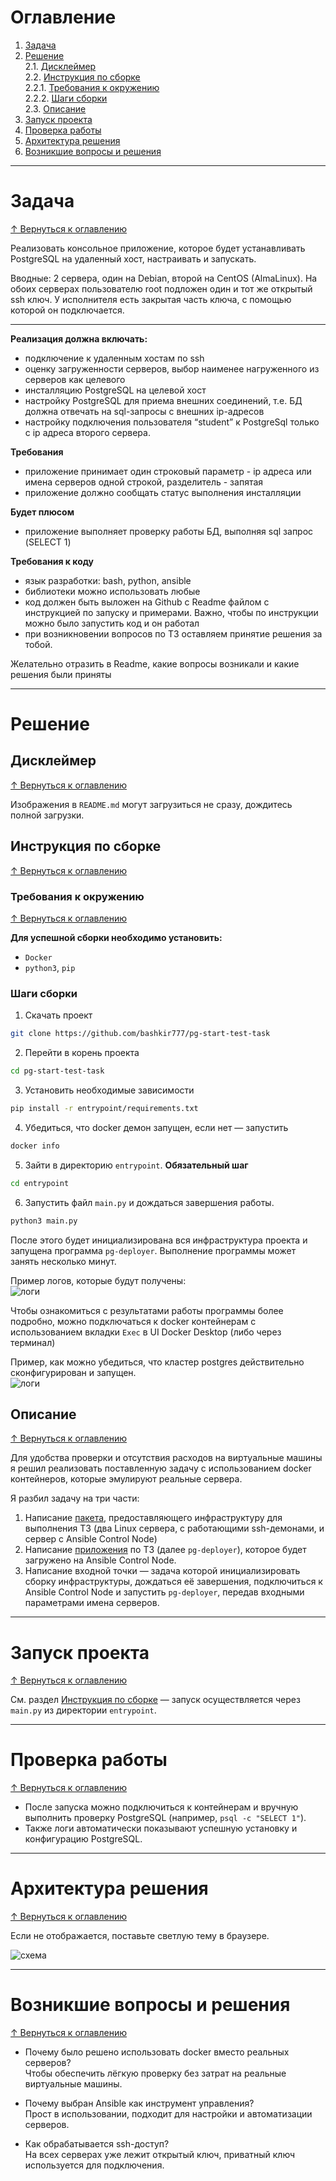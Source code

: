 # Оглавление

1. [Задача](#задача)  
2. [Решение](#решение)  
   2.1. [Дисклеймер](#дисклеймер)  
   2.2. [Инструкция по сборке](#инструкция-по-сборке)  
       2.2.1. [Требования к окружению](#требования-к-окружению)  
       2.2.2. [Шаги сборки](#шаги-сборки)  
   2.3. [Описание](#описание)  
3. [Запуск проекта](#запуск-проекта)  
4. [Проверка работы](#проверка-работы)  
5. [Архитектура решения](#архитектура-решения)  
6. [Возникшие вопросы и решения](#возникшие-вопросы-и-решения)  

---

# Задача

[↑ Вернуться к оглавлению](#оглавление)

Реализовать консольное приложение, которое будет устанавливать PostgreSQL на удаленный хост, настраивать и запускать.

Вводные: 2 сервера, один на Debian, второй на CentOS (AlmaLinux). На обоих серверах пользователю root подложен один и тот же открытый ssh ключ. У исполнителя есть закрытая часть ключа, с помощью которой он подключается.

---

**Реализация должна включать:**

- подключение к удаленным хостам по ssh  
- оценку загруженности серверов, выбор наименее нагруженного из серверов как целевого  
- инсталляцию PostgreSQL на целевой хост  
- настройку PostgreSQL для приема внешних соединений, т.е. БД должна отвечать на sql-запросы с внешних ip-адресов  
- настройку подключения пользователя “student” к PostgreSql только с ip адреса второго сервера.  

**Требования**

- приложение принимает один строковый параметр - ip адреса или имена серверов одной строкой, разделитель - запятая  
- приложение должно сообщать статус выполнения инсталляции  

**Будет плюсом**

- приложение выполняет проверку работы БД, выполняя sql запрос (SELECT 1)  

**Требования к коду**

- язык разработки: bash, python, ansible  
- библиотеки можно использовать любые  
- код должен быть выложен на Github с Readme файлом с инструкцией по запуску и примерами. Важно, чтобы по инструкции можно было запустить код и он работал  
- при возникновении вопросов по ТЗ оставляем принятие решения за тобой.  

Желательно отразить в Readme, какие вопросы возникали и какие решения были приняты  

---

# Решение

## Дисклеймер

[↑ Вернуться к оглавлению](#оглавление)

Изображения в `README.md` могут загрузиться не сразу, дождитесь полной загрузки.

## Инструкция по сборке

[↑ Вернуться к оглавлению](#оглавление)

### Требования к окружению

[↑ Вернуться к оглавлению](#оглавление)

**Для успешной сборки необходимо установить:**

- `Docker`  
- `python3`, `pip`  

### Шаги сборки

1. Скачать проект

```bash
git clone https://github.com/bashkir777/pg-start-test-task
```

2. Перейти в корень проекта

```bash
cd pg-start-test-task
```

3. Установить необходимые зависимости

```bash
pip install -r entrypoint/requirements.txt
```

4. Убедиться, что docker демон запущен, если нет — запустить

```bash
docker info
```

5. Зайти в директорию `entrypoint`. **Обязательный шаг**

```bash
cd entrypoint
```

6. Запустить файл `main.py` и дождаться завершения работы.

```bash
python3 main.py
```

После этого будет инициализирована вся инфраструктура проекта и запущена программа `pg-deployer`. Выполнение программы может занять несколько минут.

Пример логов, которые будут получены:  
![логи](img/logs-sample.png)

Чтобы ознакомиться с результатами работы программы более подробно, можно подключаться к docker контейнерам с использованием вкладки `Exec` в UI Docker Desktop (либо через терминал)

Пример, как можно убедиться, что кластер postgres действительно сконфигурирован и запущен.  
![логи](img/docker-ui-1.png)

## Описание

[↑ Вернуться к оглавлению](#оглавление)

Для удобства проверки и отсутствия расходов на виртуальные машины я решил реализовать поставленную задачу с использованием docker контейнеров, которые эмулируют реальные сервера.

Я разбил задачу на три части:

1. Написание [пакета](entrypoint/infra_entrypoint/README.md), предоставляющего инфраструктуру для выполнения ТЗ (два Linux сервера, с работающими ssh-демонами, и сервер с Ansible Control Node)  
2. Написание [приложения](pg-deployer/README.md) по ТЗ (далее `pg-deployer`), которое будет загружено на Ansible Control Node.  
3. Написание входной точки — задача которой инициализировать сборку инфраструктуры, дождаться её завершения, подключиться к Ansible Control Node и запустить `pg-deployer`, передав входными параметрами имена серверов.  

---

# Запуск проекта

[↑ Вернуться к оглавлению](#оглавление)

См. раздел [Инструкция по сборке](#инструкция-по-сборке) — запуск осуществляется через `main.py` из директории `entrypoint`.

---

# Проверка работы

[↑ Вернуться к оглавлению](#оглавление)

- После запуска можно подключиться к контейнерам и вручную выполнить проверку PostgreSQL (например, `psql -c "SELECT 1"`).  
- Также логи автоматически показывают успешную установку и конфигурацию PostgreSQL.

---

# Архитектура решения

[↑ Вернуться к оглавлению](#оглавление)

Если не отображается, поставьте светлую тему в браузере.

![схема](img/schema.png)

---

# Возникшие вопросы и решения

[↑ Вернуться к оглавлению](#оглавление)

- Почему было решено использовать docker вместо реальных серверов?  
  Чтобы обеспечить лёгкую проверку без затрат на реальные виртуальные машины.  

- Почему выбран Ansible как инструмент управления?  
  Прост в использовании, подходит для настройки и автоматизации серверов.  

- Как обрабатывается ssh-доступ?  
  На всех серверах уже лежит открытый ключ, приватный ключ используется для подключения.  
